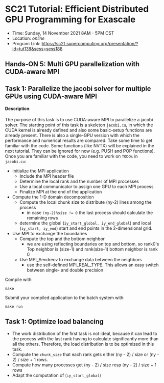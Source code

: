 # SC21 Tutorial: Efficient Distributed GPU Programming for Exascale

-   Time: Sunday, 14 November 2021 8AM - 5PM CST
-   Location: *online*
-   Program Link: https://sc21.supercomputing.org/presentation/?id=tut138&sess=sess188


## Hands-ON 5: Multi GPU parallelization with CUDA-aware MPI

## Task 1: Parallelize the jacobi solver for multiple GPUs using CUDA-aware MPI

#### Description
The purpose of this task is to use CUDA-aware MPI to parallelize a jacobi solver. The starting point of this task is a skeleton `jacobi.cu`, in which the CUDA kernel is already defined and also some basic-setup functions are already present.
There is also a single-GPU version with which the performance and numerical results are compared.
Take some time to get familiar with the code. Some functions (like NVTX) will be explained in the next tutorial. They can be ignored for now (e.g. PUSH and POP functions).
Once you are familiar with the code,  you need to work on `TODOs` in `jacobi.cu`:

- Initialize the MPI application
  - Include the MPI header file
  - Determine the local rank and the number of MPI processes
  - Use a local communicator to assign one GPU to each MPI process
  - Finalize MPI at the end of the application
- Compute the 1-D domain decomposition
  - Compute the local chunk size to distribute (ny-2) lines among the process
    - in case `(ny-2)%size != 0` the last process should calculate the remaining rows
  - determine the global (`iy_start_global, iy_end_global`) and local (`iy_start, iy_end`) start and end points in the 2-dimensional grid.
- Use MPI to exchange the boundaries
  - Compute the top and the bottom neighbor
    - we are using reflecting boundaries on top and bottom, so rank0's Top neighbor is (size-1) and rank(size-1) bottom neighbor is rank 0
  - Use MPI_Sendrecv to exchange data between the neighbors
    - use the self-defined MPI_REAL_TYPE. This allows an easy switch between single- and double precision


Compile with

``` {.bash}
make
```

Submit your compiled application to the batch system with

``` {.bash}
make run
```

## Task 1: Optimize load balancing

- The work distribution of the first task is not ideal, because it can lead to the process with the last rank having to calculate significantly more than all the others. Therefore, the load distribution is to be optimized in this task.
- Compute the `chunk_size` that each rank gets either (ny - 2) / size or (ny - 2) / size + 1 rows.
- Compute how many processes get  (ny - 2) / size resp (ny - 2) / size + 1 rows
- Adapt the computation of (`iy_start_global`)
